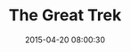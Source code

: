 ---
layout: post
title:  "The Great Trek"
number: "111"
date:   2015-04-20 08:00:30
large-image: "https://farm9.staticflickr.com/8815/16599872364_79d71d43ef_k.jpg"
---